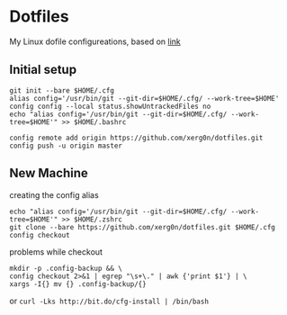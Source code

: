 # Dotfiles
My Linux dofile configureations, based on [link](https://developer.atlassian.com/blog/2016/02/best-way-to-store-dotfiles-git-bare-repo/)
## Initial setup
```
git init --bare $HOME/.cfg 
alias config='/usr/bin/git --git-dir=$HOME/.cfg/ --work-tree=$HOME' config config --local status.showUntrackedFiles no 
echo "alias config='/usr/bin/git --git-dir=$HOME/.cfg/ --work-tree=$HOME'" >> $HOME/.bashrc

config remote add origin https://github.com/xerg0n/dotfiles.git
config push -u origin master
```

## New Machine
creating the config alias

```
echo "alias config='/usr/bin/git --git-dir=$HOME/.cfg/ --work-tree=$HOME'" >> $HOME/.zshrc
git clone --bare https://github.com/xerg0n/dotfiles.git $HOME/.cfg
config checkout
```
problems while checkout
```
mkdir -p .config-backup && \
config checkout 2>&1 | egrep "\s+\." | awk {'print $1'} | \
xargs -I{} mv {} .config-backup/{}
```
or
`curl -Lks http://bit.do/cfg-install | /bin/bash`
